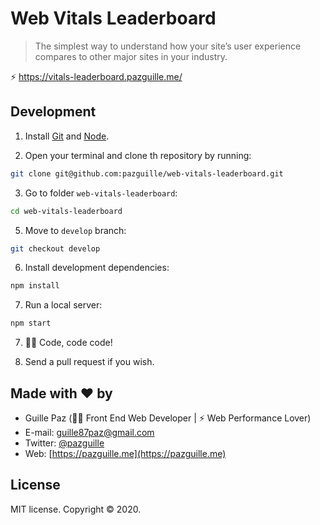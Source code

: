 # Web Vitals Leaderboard
> The simplest way to understand how your site’s user experience compares to other major sites in your industry.

⚡️ https://vitals-leaderboard.pazguille.me/

## Development

1. Install [Git](http://git-scm.com/) and [Node](http://nodejs.org/).

2. Open your terminal and clone th repository by running:

```sh
git clone git@github.com:pazguille/web-vitals-leaderboard.git
```

3. Go to folder `web-vitals-leaderboard`:

```sh
cd web-vitals-leaderboard
```

5. Move to `develop` branch:

```sh
git checkout develop
```

6. Install development dependencies:

```sh
npm install
```

7. Run a local server:

```sh
npm start
```

7. 👨‍💻 Code, code code!

8. Send a pull request if you wish.

## Made with ❤ by

- Guille Paz (👨‍💻 Front End Web Developer | ⚡️ Web Performance Lover)
- E-mail: [guille87paz@gmail.com](mailto:guille87paz@gmail.com)
- Twitter: [@pazguille](https://twitter.com/pazguille)
- Web: [https://pazguille.me](https://pazguille.me)

## License

MIT license. Copyright © 2020.
